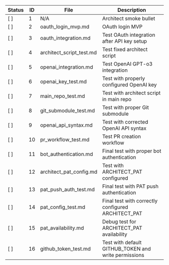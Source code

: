 <!-- ARCHITECT PROMPT: You are an AI architect. Generate a task breakdown from the planning bullets below. Return a markdown table with columns: | Status | ID | File | Description |. Use [ ] for unchecked tasks and [x] for completed ones. -->

| Status | ID  | File                  | Description                                                |
|--------|-----|-----------------------|------------------------------------------------------------|
| [ ]    | 1   | N/A                   | Architect smoke bullet                                     |
| [ ]    | 2   | oauth_login_mvp.md    | OAuth login MVP                                            |
| [ ]    | 3   | oauth_integration.md  | Test OAuth integration after API key setup                 |
| [ ]    | 4   | architect_script_test.md | Test fixed architect script                                |
| [ ]    | 5   | openai_integration.md | Test OpenAI GPT-o3 integration                             |
| [ ]    | 6   | openai_key_test.md    | Test with properly configured OpenAI key                   |
| [ ]    | 7   | main_repo_test.md     | Test with architect script in main repo                    |
| [ ]    | 8   | git_submodule_test.md | Test with proper Git submodule                             |
| [ ]    | 9   | openai_api_syntax.md  | Test with corrected OpenAI API syntax                      |
| [ ]    | 10  | pr_workflow_test.md   | Test PR creation workflow                                  |
| [ ]    | 11  | bot_authentication.md | Final test with proper bot authentication                  |
| [ ]    | 12  | architect_pat_config.md | Test with ARCHITECT_PAT configured                         |
| [ ]    | 13  | pat_push_auth_test.md | Final test with PAT push authentication                    |
| [ ]    | 14  | pat_config_test.md    | Final test with correctly configured ARCHITECT_PAT         |
| [ ]    | 15  | pat_availability.md   | Debug test for ARCHITECT_PAT availability                  |
| [ ]    | 16  | github_token_test.md  | Test with default GITHUB_TOKEN and write permissions       |- Add a Hello-World endpoint (tiny test)
